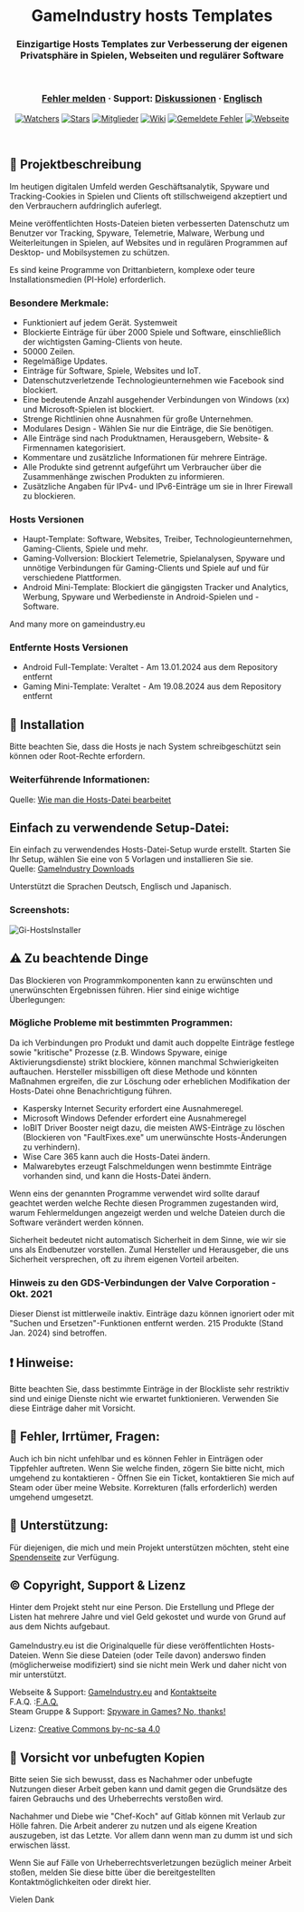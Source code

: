 <h1 align="center">GameIndustry hosts Templates</h1>
<h3 align="center">Einzigartige Hosts Templates zur Verbesserung der eigenen Privatsphäre in Spielen, Webseiten und regulärer Software</h3>

<br />
	
<h3 align="center">
  <a href="https://github.com/KodoPengin/GameIndustry-hosts-Template/issues">Fehler melden</a>
  <span> · </span>
  Support: <a href="https://github.com/KodoPengin/GameIndustry-hosts-Template/discussions">Diskussionen</a>
  <span> · </span>
  <a href="../README.md">Englisch</a>
</h3>
 <p align="center">
    <a href="https://github.com/KodoPengin/GameIndustry-hosts-Template/watchers"><img alt="Watchers" src="https://img.shields.io/github/watchers/KodoPengin/GameIndustry-hosts-Template.svg?color=0088ff" /></a>
    <a href="https://github.com/KodoPengin/GameIndustry-hosts-Template/stargazers"><img alt="Stars" src="https://img.shields.io/github/stars/KodoPengin/GameIndustry-hosts-Template.svg?color=0088ff" /></a>
    <a href="https://github.com/KodoPengin/GameIndustry-hosts-Template/network/members"><img alt="Mitglieder" src="https://img.shields.io/github/forks/KodoPengin/GameIndustry-hosts-Template.svg?color=0088ff" /></a>
    <a href="https://github.com/KodoPengin/GameIndustry-hosts-Template/wiki"><img alt="Wiki" src="https://img.shields.io/badge/wiki-visit-green?style=flat-square&color=0088ff" /></a>
	<a href="https://github.com/KodoPengin/GameIndustry-hosts-Template/issues"><img alt="Gemeldete Fehler" src="https://img.shields.io/github/issues/KodoPengin/GameIndustry-hosts-Template.svg?color=0088ff" /></a>
    <a href="https://gameindustry.eu"><img alt="Webseite" src="https://img.shields.io/badge/webseite-online-blue?url=https%3A%2F%2Fgameindustry.eu?color=0088ff" /></a>
  </p>
<br />

## 📝 Projektbeschreibung
Im heutigen digitalen Umfeld werden Geschäftsanalytik, Spyware und Tracking-Cookies in Spielen und Clients oft stillschweigend akzeptiert und den Verbrauchern aufdringlich auferlegt.

Meine veröffentlichten Hosts-Dateien bieten verbesserten Datenschutz um Benutzer vor Tracking, Spyware, Telemetrie, Malware, Werbung und Weiterleitungen in Spielen, auf Websites und in regulären Programmen auf Desktop- und Mobilsystemen zu schützen.

Es sind keine Programme von Drittanbietern, komplexe oder teure Installationsmedien (PI-Hole) erforderlich.

### Besondere Merkmale:
- Funktioniert auf jedem Gerät. Systemweit
- Blockierte Einträge für über 2000 Spiele und Software, einschließlich der wichtigsten Gaming-Clients von heute.
- 50000 Zeilen.
- Regelmäßige Updates.
- Einträge für Software, Spiele, Websites und IoT.
- Datenschutzverletzende Technologieunternehmen wie Facebook sind blockiert.
- Eine bedeutende Anzahl ausgehender Verbindungen von Windows (xx) und Microsoft-Spielen ist blockiert.
- Strenge Richtlinien ohne Ausnahmen für große Unternehmen.
- Modulares Design - Wählen Sie nur die Einträge, die Sie benötigen.
- Alle Einträge sind nach Produktnamen, Herausgebern, Website- & Firmennamen kategorisiert.
- Kommentare und zusätzliche Informationen für mehrere Einträge.
- Alle Produkte sind getrennt aufgeführt um Verbraucher über die Zusammenhänge zwischen Produkten zu informieren.
- Zusätzliche Angaben für IPv4- und IPv6-Einträge um sie in Ihrer Firewall zu blockieren.

### Hosts Versionen
- Haupt-Template: Software, Websites, Treiber, Technologieunternehmen, Gaming-Clients, Spiele und mehr.
- Gaming-Vollversion: Blockiert Telemetrie, Spielanalysen, Spyware und unnötige Verbindungen für Gaming-Clients und Spiele auf und für verschiedene Plattformen.
- Android Mini-Template: Blockiert die gängigsten Tracker und Analytics, Werbung, Spyware und Werbedienste in Android-Spielen und -Software.

And many more on gameindustry.eu

### Entfernte Hosts Versionen
- Android Full-Template: Veraltet - Am 13.01.2024 aus dem Repository entfernt
- Gaming Mini-Template: Veraltet - Am 19.08.2024 aus dem Repository entfernt

## 📖 Installation
Bitte beachten Sie, dass die Hosts je nach System schreibgeschützt sein können oder Root-Rechte erfordern.
### Weiterführende Informationen:
Quelle: <a href="https://gameindustry.eu/blog/hosts-datei-bearbeiten-windows-linux-android/">Wie man die Hosts-Datei bearbeitet</a><br>

## Einfach zu verwendende Setup-Datei:
Ein einfach zu verwendendes Hosts-Datei-Setup wurde erstellt. Starten Sie Ihr Setup, wählen Sie eine von 5 Vorlagen und installieren Sie sie.<br>
Quelle: <a href="https://www.gameindustry.eu/downloads/">GameIndustry Downloads</a><br>

Unterstützt die Sprachen Deutsch, Englisch und Japanisch.

### Screenshots:
<p float="left">
<img src="https://www.gameindustry.eu/images/git/Setup_Uebersicht_2024.webp" alt="Gi-HostsInstaller">
</p>

## ⚠ Zu beachtende Dinge
Das Blockieren von Programmkomponenten kann zu erwünschten und unerwünschten Ergebnissen führen. Hier sind einige wichtige Überlegungen:

### Mögliche Probleme mit bestimmten Programmen:
Da ich Verbindungen pro Produkt und damit auch doppelte Einträge festlege sowie "kritische" Prozesse (z.B. Windows Spyware, einige Aktivierungsdienste) strikt blockiere, können manchmal Schwierigkeiten auftauchen. Hersteller missbilligen oft diese Methode und könnten Maßnahmen ergreifen, die zur Löschung oder erheblichen Modifikation der Hosts-Datei ohne Benachrichtigung führen.<br>
- Kaspersky Internet Security erfordert eine Ausnahmeregel.
- Microsoft Windows Defender erfordert eine Ausnahmeregel
- IoBIT Driver Booster neigt dazu, die meisten AWS-Einträge zu löschen (Blockieren von "FaultFixes.exe" um unerwünschte Hosts-Änderungen zu verhindern).
- Wise Care 365 kann auch die Hosts-Datei ändern.
- Malwarebytes erzeugt Falschmeldungen wenn bestimmte Einträge vorhanden sind, und kann die Hosts-Datei ändern.

Wenn eins der genannten Programme verwendet wird sollte darauf geachtet werden welche Rechte diesen Programmen zugestanden wird, warum Fehlermeldungen angezeigt werden und welche Dateien durch die Software verändert werden können.

Sicherheit bedeutet nicht automatisch Sicherheit in dem Sinne, wie wir sie uns als Endbenutzer vorstellen. Zumal Hersteller und Herausgeber, die uns Sicherheit versprechen, oft zu ihrem eigenen Vorteil arbeiten.

### Hinweis zu den GDS-Verbindungen der Valve Corporation - Okt. 2021
Dieser Dienst ist mittlerweile inaktiv. Einträge dazu können ignoriert oder mit "Suchen und Ersetzen"-Funktionen entfernt werden. 215 Produkte (Stand Jan. 2024) sind betroffen.

## ❗ Hinweise:
Bitte beachten Sie, dass bestimmte Einträge in der Blockliste sehr restriktiv sind und einige Dienste nicht wie erwartet funktionieren. Verwenden Sie diese Einträge daher mit Vorsicht.

## 🐞 Fehler, Irrtümer, Fragen:
Auch ich bin nicht unfehlbar und es können Fehler in Einträgen oder Tippfehler auftreten. Wenn Sie welche finden, zögern Sie bitte nicht, mich umgehend zu kontaktieren - Öffnen Sie ein Ticket, kontaktieren Sie mich auf Steam oder über meine Website. Korrekturen (falls erforderlich) werden umgehend umgesetzt.

## 🔖 Unterstützung:
Für diejenigen, die mich und mein Projekt unterstützen möchten, steht eine <a href="https://gameindustry.eu/donations/">Spendenseite</a> zur Verfügung.

## © Copyright, Support & Lizenz
Hinter dem Projekt steht nur eine Person. Die Erstellung und Pflege der Listen hat mehrere Jahre und viel Geld gekostet und wurde von Grund auf aus dem Nichts aufgebaut.<br><br>
GameIndustry.eu ist die Originalquelle für diese veröffentlichten Hosts-Dateien. Wenn Sie diese Dateien (oder Teile davon) anderswo finden (möglicherweise modifiziert) sind sie nicht mein Werk und daher nicht von mir unterstützt.

Webseite & Support: <a href="https://www.gameindustry.eu">GameIndustry.eu</a> and <a href="https://www.gameindustry.eu/contact/">Kontaktseite</a><br>
F.A.Q. :<a href="https://www.gameindustry.eu/faq/">F.A.Q.</a><br>
Steam Gruppe & Support: <a href="https://steamcommunity.com/groups/penguindome/">Spyware in Games? No, thanks!</a>

Lizenz: <a href="https://creativecommons.org/licenses/by-nc-sa/4.0/">Creative Commons by-nc-sa 4.0</a>

## 🚨 Vorsicht vor unbefugten Kopien
Bitte seien Sie sich bewusst, dass es Nachahmer oder unbefugte Nutzungen dieser Arbeit geben kann und damit gegen die Grundsätze des fairen Gebrauchs und des Urheberrechts verstoßen wird.

Nachahmer und Diebe wie "Chef-Koch" auf Gitlab können mit Verlaub zur Hölle fahren. Die Arbeit anderer zu nutzen und als eigene Kreation auszugeben, ist das Letzte. Vor allem dann wenn man zu dumm ist und sich erwischen lässt.

Wenn Sie auf Fälle von Urheberrechtsverletzungen bezüglich meiner Arbeit stoßen, melden Sie diese bitte über die bereitgestellten Kontaktmöglichkeiten oder direkt hier.

Vielen Dank